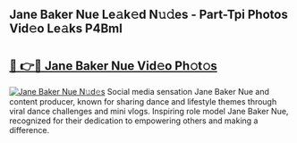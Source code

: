 ## Jane Baker Nue Le𝚊k𝚎d N𝚞𝚍es - Part-Tpi Photos Vid𝚎o Le𝚊ks P4Bml

# <h2><a href="http://fb1m7nl.evod.top/?m=Jane+Baker+Nue">🔗 👉🔴 Jane Baker Nue Vid𝚎o Ph𝚘t𝚘s</a></h2>

[![Jane Baker Nue N𝚞d𝚎s](https://i.imgur.com/8V9OHl7.gif)](http://fb1m7nl.evod.top/?m=Jane+Baker+Nue)
Social media sensation Jane Baker Nue and content producer, known for sharing dance and lifestyle themes through viral dance challenges and mini vlogs. Inspiring role model Jane Baker Nue, recognized for their dedication to empowering others and making a difference. 
